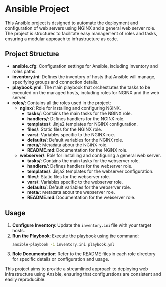# Ansible Project

This Ansible project is designed to automate the deployment and configuration of web servers using NGINX and a general web server role. The project is structured to facilitate easy management of roles and tasks, ensuring a modular approach to infrastructure as code.

## Project Structure

- **ansible.cfg**: Configuration settings for Ansible, including inventory and roles paths.
- **inventory.ini**: Defines the inventory of hosts that Ansible will manage, specifying groups and connection details.
- **playbook.yml**: The main playbook that orchestrates the tasks to be executed on the managed hosts, including roles for NGINX and the web server.
- **roles/**: Contains all the roles used in the project:
  - **nginx/**: Role for installing and configuring NGINX.
    - **tasks/**: Contains the main tasks for the NGINX role.
    - **handlers/**: Defines handlers for the NGINX role.
    - **templates/**: Jinja2 templates for NGINX configuration.
    - **files/**: Static files for the NGINX role.
    - **vars/**: Variables specific to the NGINX role.
    - **defaults/**: Default variables for the NGINX role.
    - **meta/**: Metadata about the NGINX role.
    - **README.md**: Documentation for the NGINX role.
  - **webserver/**: Role for installing and configuring a general web server.
    - **tasks/**: Contains the main tasks for the webserver role.
    - **handlers/**: Defines handlers for the webserver role.
    - **templates/**: Jinja2 templates for the webserver configuration.
    - **files/**: Static files for the webserver role.
    - **vars/**: Variables specific to the webserver role.
    - **defaults/**: Default variables for the webserver role.
    - **meta/**: Metadata about the webserver role.
    - **README.md**: Documentation for the webserver role.

## Usage

1. **Configure Inventory**: Update the `inventory.ini` file with your target hosts.
2. **Run the Playbook**: Execute the playbook using the command:
   ```bash
   ansible-playbook -i inventory.ini playbook.yml
   ```
3. **Role Documentation**: Refer to the README files in each role directory for specific details on configuration and usage.

This project aims to provide a streamlined approach to deploying web infrastructure using Ansible, ensuring that configurations are consistent and easily reproducible.